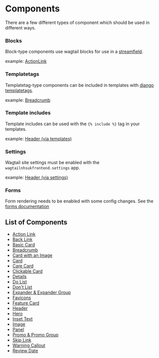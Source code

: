 # Components

There are a few different types of component which should be used in different
ways.

### Blocks

Block-type components use wagtail blocks for use in a [streamfield](https://docs.wagtail.io/en/v2.0/topics/streamfield.html).

example: [ActionLink](./action_link.md)

### Templatetags

Templatetag-type components can be included in templates with [django templatetags](https://docs.djangoproject.com/en/2.1/howto/custom-template-tags/).

example: [Breadcrumb](./breadcrumb.md)

### Template includes

Template includes can be used with the `{% include %}` tag in your templates.

example: [Header (via templates)](./header.md#direct-use-of-templates)

### Settings

Wagtail site settings must be enabled with the `wagtailnhsukfrontend.settings` app.

example: [Header (via settings)](./header.md#wagtail-site-settings)

### Forms

Form rendering needs to be enabled with some config changes. See the [forms documentation](./forms.md)


## List of Components

- [Action Link](./action_link.md)
- [Back Link](./back_link.md)
- [Basic Card](./basic_card.md)
- [Breadcrumb](./breadcrumb.md)
- [Card with an Image](./card_with_image.md)
- [Card](./card.md)
- [Care Card](./care_card.md)
- [Clickable Card](./clickable_card.md)
- [Details](./details.md)
- [Do List](./do.md)
- [Don't List](./dont.md)
- [Expander & Expander Group](./expander.md)
- [Favicons](./favicons.md)
- [Feature Card](./feature_card.md)
- [Header](./header.md)
- [Hero](./hero.md)
- [Inset Text](./inset_text.md)
- [Image](./image.md)
- [Panel](./panel.md)
- [Promo & Promo Group](./promo.md)
- [Skip Link](./skip_link.md)
- [Warning Callout](./warning_callout.md)
- [Review Date](./review_date.md)
